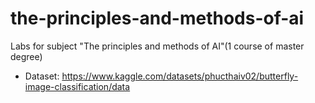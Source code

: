 # the-principles-and-methods-of-ai
Labs for subject "The principles and methods of AI"(1 course of master degree)

- Dataset: https://www.kaggle.com/datasets/phucthaiv02/butterfly-image-classification/data
